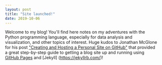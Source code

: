 ```yaml
---
layout: post
title: "Site launched!"
date: 2019-10-06
---
```


Welcome to my blog! You'll find here notes on my adventures with the Python programming language, especially for data analysis and visualization, and other topics of interest. Huge kudos to Jonathan McGlone for his post ["Creating and Hosting a Personal Site on GitHub"](http://jmcglone.com/guides/github-pages/) that provided a great step-by-step guide to getting a blog site up and running using [GitHub Pages](https://pages.github.com/) and [Jekyll] (https://jekyllrb.com/)!
